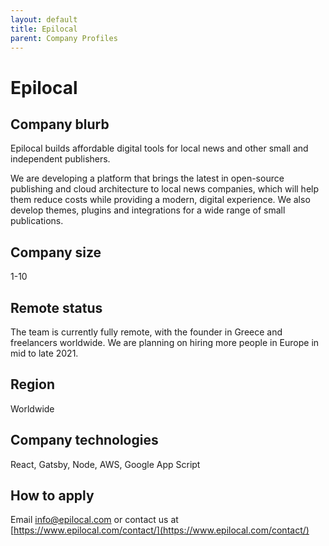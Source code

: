 ```yaml
---
layout: default
title: Epilocal
parent: Company Profiles
---
```


# Epilocal

## Company blurb

Epilocal builds affordable digital tools for local news and other small and independent publishers.

We are developing a platform that brings the latest in open-source publishing and cloud architecture to local news companies, which will help them reduce costs while providing a modern, digital experience.  We also develop themes, plugins and integrations for a wide range of small publications.

## Company size

1-10

## Remote status

The team is currently fully remote, with the founder in Greece and freelancers worldwide.
We are planning on hiring more people in Europe in mid to late 2021.

## Region

Worldwide

## Company technologies

React, Gatsby, Node, AWS, Google App Script

## How to apply

Email info@epilocal.com or contact us at [https://www.epilocal.com/contact/](https://www.epilocal.com/contact/)
